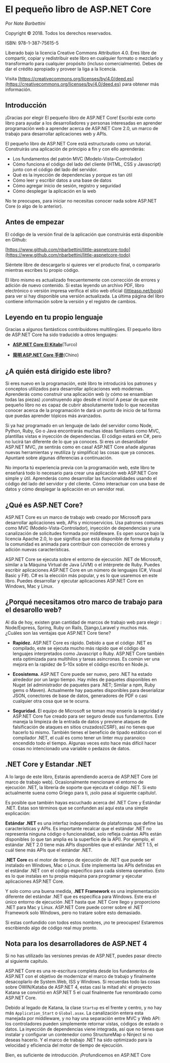 # El pequeño libro de ASP.NET Core

*Por Nate Barbettini*

Copyright © 2018. Todos los derechos reservados.

ISBN: 978-1-387-75615-5

Liberado bajo la licencia Creative Commons Attribution 4.0. Eres libre de compartir, copiar y redistribuir este libro en cualquier formato o mezclarlo y transformarlo para cualquier propósito \(incluso comercialmente\). Debes de dar el crédito apropiado y proveer la liga a la licencia.

Visita [https://creativecommons.org/licenses/by/4.0/deed.es](https://creativecommons.org/licenses/by/4.0/deed.es) para obtener más información.

## Introducción
¡Gracias por elegir El pequeño libro de ASP.NET Core! Escribí este corto libro para ayudar a los desarrolladores y personas interesadas en aprender programación web a aprender acerca de ASP.NET Core 2.0, un marco de trabajo para desarrollar aplicaciones web y APIs.

El pequeño libro de ASP.NET Core está estructurado como un tutorial. Construirás una aplicación de principio a fin y con ello aprenderás:

* Los fundamentos del patrón MVC (Modelo-Vista-Controlador)
* Cómo funciona el código del lado del cliente (HTML, CSS y Javascript) junto con el código del lado del servidor.
* Qué es la inyección de dependencias y porque es tan útil
* Cómo leer y escribir datos a una base de datos
* Cómo agregar inicio de sesión, registro y seguridad
* Cómo desplegar la aplicación en la web

No te preocupes, para iniciar no necesitas conocer nada sobre ASP.NET Core (o algo de lo anterior).

## Antes de empezar

El código de la versión final de la aplicación que construirás está disponible en Github:

[https://www.github.com/nbarbettini/little-aspnetcore-todo](https://www.github.com/nbarbettini/little-aspnetcore-todo)

Siéntete libre de descargarlo si quieres ver el producto final, o compararlo mientras escribes tú propio código.

El libro mismo es actualizado frecuentemente con corrección de errores y adición de nuevo contenido. Si estas leyendo un archivo PDF, libro electrónico o versión impresa verifica el sitio web oficial ([littleasp.net/book](http://www.littleasp.net/book)) para ver si hay disponible una versión actualizada. La última página del libro contiene información sobre la versión y el registro de cambios.

## Leyendo en tu propio lenguaje

Gracias a algunos fantásticos contribuidores multilingües. El pequeño libro de ASP.NET Core ha sido traducido a otros lenguajes:

* [**ASP.NET Core El Kitabı**](https://sahinyanlik.gitbooks.io/kisa-asp-net-core-kitabi/)(Turco)

* [**简明 ASP.NET Core 手册**](https://windsting.github.io/little-aspnetcore-book/book/)(Chino)


## ¿A quién está dirigido este libro?
Si eres nuevo en la programación, esté libro te introducirá los patrones y conceptos utilizados para desarrollar aplicaciones web modernas. Aprenderás como construir una aplicación web (y cómo se ensamblan todas las piezas) ¡construyendo algo desde el inicio! A pesar de que este pequeño libro no es capaz de cubrir absolutamente todo lo que necesitas conocer acerca de la programación te dará un punto de inicio de tal forma que puedas aprender tópicos más avanzados.

Si ya haz programado en un lenguaje de lado del servidor como Node, Python, Ruby, Go o Java encontrarás muchas ideas familiares como MVC, plantillas vistas e inyección de dependencias. El código estará en C#, pero no lucirá tan diferente de lo que ya conoces. Si eres un desarollador ASP.NET MVC, ¡te sentirás como en casa! ASP.NET Core añade algunas nuevas herramientas y reutiliza (y simplifica) las cosas que ya conoces. Apuntaré sobre algunas diferencias a continuación.

No importa tú experiencia previa con la programación web, este libro te enseñará todo lo necesario para crear una aplicación web ASP.NET Core simple y útil. Aprenderás como desarrollar las funcionalidades usando el código del lado del servidor y del cliente. Cómo interactuar con una base de datos y cómo desplegar la aplicación en un servidor real.

## ¿Qué es ASP.NET Core?

ASP.NET Core es un marco de trabajo web creado por Microsoft para desarrollar aplicaciones web, APis y microservicios. Usa patrones comunes como MVC (Modelo-Vista-Controlador), inyección de dependencias y una canalización de solicitudes formada por middleware. Es open source bajo la licencia Apache 2.0, lo que significa que está disponible de forma gratuita y la comunidad es animada para contribuir con corrección de errores y adición nuevas características.

ASP.NET Core se ejecuta sobre el entorno de ejecución .NET de Microsoft, similar a la Máquina Virtual de Java (JVM) o el intérprete de Ruby. Puedes escribir aplicaciones ASP.NET Core en un número de lenguajes (C#, Visual Basic y F#). C# es la elección más popular, y es lo que usaremos en este libro. Puedes desarrollar y ejecutar aplicaciones ASP.NET Core en Windows, Mac y Linux.

## ¿Porqué necesitamos otro marco de trabajo para el desarollo web?
Al día de hoy, existen gran cantidad de marcos de trabajo web para elegir : Node/Express, Spring, Ruby on Rails, Django,Laravel y muchos más. ¿Cuáles son las ventajas que ASP.NET Core tiene?

* **Rapidez.** ASP.NET Core es rápido. Debido a que el código .NET es compilado, este se ejecuta mucho más rápido que el código de lenguajes interpretados como Javascript o Ruby. ASP.NET Core también esta optimizada para multihilos y tareas asíncronas. Es común ver una mejora en la rapidez de 5-10x sobre el código escrito en Node.js.

* **Ecosistema.** ASP.NET Core puede ser nuevo, pero .NET ha estado alrededor por un largo tiempo. Hay miles de paquetes disponibles en Nuget (el administrador de paquetes para .NET; Similar a npm, Ruby gems o Maven). Actualmente hay paquetes disponibles para deserializar JSON, conectores de base de datos, generadores de PDF o casi cualquier otra cosa que se te ocurra.

* **Seguridad.** El equipo de Microsoft se toman muy enserio la seguridad y ASP.NET Core fue creado para ser seguro desde sus fundamentos. Este maneja la limpieza de la entrada de datos y previene ataques de falsificación de ataques en sitios cruzados(CSRF), así no tienes que hacerlo tú mismo. También tienes el beneficio de tipado estático con el compilador .NET, el cuál es como tener un linter muy paranoico encendido todo el tiempo. Algunas veces esto hace más difícil hacer cosas no intencionado una variable o pedazos de datos.

## .NET Core y Estandar .NET
A lo largo de este libro, Estarás aprendiendo acerca de ASP.NET Core (el marco de trabajo web). Ocasionalmente mencionare el entorno de ejecución .NET, la librería de soporte que ejecuta el código .NET. Si esto actualmente suena como Griego para ti, ¡solo pasa al siguiente capítulo!.

Es posible que también hayas escuchado acerca del .NET Core y Estándar .NET. Estas son términos que se confunden así aquí esta una simple explicación:

**Estándar .NET** es una interfaz independiente de plataformas que define las características y APIs. Es importante recalcar que el estándar .NET no representa ninguna código o funcionalidad, solo refleja cuántas APIs están disponibles (o que tan amplia es la superficie de la API). Por ejemplo, el estándar .NET 2.0 tiene más APIs disponibles que el estándar .NET 1.5, el cuál tiene más APIs que el estándar .NET.

**.NET Core** es el motor de tiempo de ejecución de .NET que puede ser instalado en Windows, Mac o Linux. Este implementa las APIs definidas en el estándar .NET con el código especifico para cada sistema operativo. Esto es lo que instalas en tu propia máquina para programar y ejecutar aplicaciones ASP.NET Core.

Y solo como una buena medida, **.NET Framework** es una implementación diferente del estándar .NET que es específica para Windows. Este era el único entorno de ejecución .NET hasta que .NET Core llego y proporciono .NET para Mac y Linux. ASP.NET Core puede correr sobre el .NET Framework solo Windows, pero no tratare sobre esto demasiado.

Si estas confundido con todos estos nombres, ¡no te preocupes! Estaremos escribiendo algo de código real muy pronto.

## Nota para los desarrolladores de ASP.NET 4
Si no has utilizado las versiones previas de ASP.NET, puedes pasar directo al siguiente capítulo.

ASP.NET Core es una re-escritura completa desde los fundamentos de ASP.NET con el objetivo de modernizar el marco de trabajo y finalmente desacoplarlo de System.Web, ISS y Windows. Si recuerdas todo las cosas sobre OWIN/Kataba de ASP.NET 4, estas casi la mitad ahí: el proyecto Katana se convirtió en ASP.NET 5 el cual finalmente fue renombrado como ASP.NET Core.

Debido al legado de Katana, la clase `Startup` es el frente y centro, y no hay más `Application_Start` o `Global.asax`. La canalización entera esta manejada por middleware, y no hay una separación entre MVC y Web API: los controladores pueden simplemente retornar vistas, códigos de estado o datos. La inyección de dependencias viene integrada, así que no tienes que instalar y configurar un contenedor como StructureMap o Ninject si no deseas hacerlo. Y el marco de trabajo .NET ha sido optimizado para la velocidad y eficiencia del motor de tiempo de ejecución.

Bien, es suficiente de introducción. ¡Profundicemos en ASP.NET Core